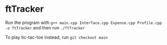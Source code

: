 # ftTracker 

Run the program with `g++ main.cpp Interface.cpp Expense.cpp Profile.cpp -o ftTracker` and then run `./ftTracker`

To play tic-tac-toe instead, run `git checkout main`